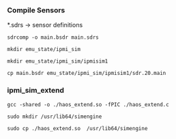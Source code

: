 
### Compile Sensors

*.sdrs -> sensor definitions

```
sdrcomp -o main.bsdr main.sdrs

mkdir emu_state/ipmi_sim

mkdir emu_state/ipmi_sim/ipmisim1

cp main.bsdr emu_state/ipmi_sim/ipmisim1/sdr.20.main
```


### ipmi_sim_extend

`gcc -shared -o ./haos_extend.so -fPIC ./haos_extend.c`

`sudo mkdir /usr/lib64/simengine`

`sudo cp ./haos_extend.so  /usr/lib64/simengine`

